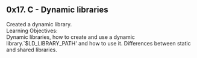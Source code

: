 ## 0x17. C - Dynamic libraries  
Created a dynamic library.  
Learning Objectives:  
Dynamic libraries, how to create and use  a dynamic library.`$LD_LIBRARY_PATH' and how to use it. Differences between static and shared libraries.  